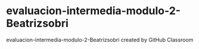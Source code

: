 # evaluacion-intermedia-modulo-2-Beatrizsobri
evaluacion-intermedia-modulo-2-Beatrizsobri created by GitHub Classroom
